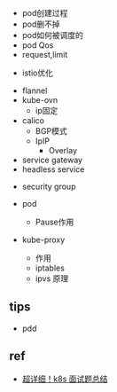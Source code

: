 


+ pod创建过程
+ pod删不掉
+ pod如何被调度的
+ pod Qos
+ request,limit

<!-- istio -->
+ istio优化

<!-- operator -->



<!-- CNI -->
+ flannel
+ kube-ovn
    + ip固定
+ calico
    + BGP模式
    + IpIP
        + Overlay
+ service gateway
+ headless service



<!-- monitor -->


<!-- backup -->

<!-- security -->
+ security group
+ pod
    + Pause作用
    
+ kube-proxy
    + 作用
    + iptables
    + ipvs 原理

## tips
+ pdd

## ref

+ [超详细！k8s 面试题总结](https://segmentfault.com/a/1190000039334395)